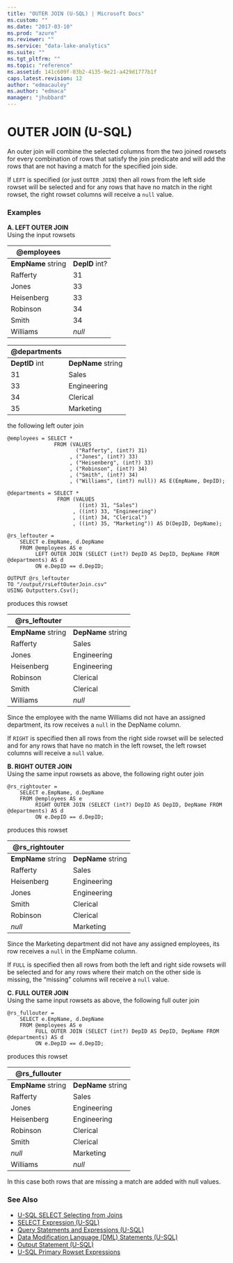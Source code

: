 ```yaml
---
title: "OUTER JOIN (U-SQL) | Microsoft Docs"
ms.custom: ""
ms.date: "2017-03-10"
ms.prod: "azure"
ms.reviewer: ""
ms.service: "data-lake-analytics"
ms.suite: ""
ms.tgt_pltfrm: ""
ms.topic: "reference"
ms.assetid: 141c609f-03b2-4135-9e21-a429d1777b1f
caps.latest.revision: 12
author: "edmacauley"
ms.author: "edmaca"
manager: "jhubbard"
---
```

# OUTER JOIN (U-SQL)
An outer join will combine the selected columns from the two joined rowsets for every combination of rows that satisfy the join predicate and will add the rows that are not having a match for the specified join side.  
  
If `LEFT` is specified (or just `OUTER JOIN`) then all rows from the left side rowset will be selected and for any rows that have no match in the right rowset, the right rowset columns will receive a `null` value.  
  
### Examples
**A.  LEFT OUTER JOIN**    
Using the input rowsets  
  
| @employees |           |  
|------------|-----------|  
| **EmpName** string  | **DepID** int? |  
| Rafferty   | 31        |  
| Jones      | 33        |  
| Heisenberg | 33        |  
| Robinson   | 34        |  
| Smith      | 34        |  
| Williams   | *null*    |  
  
| @departments |             |  
|--------------|-------------|  
| **DeptID** int  | **DepName** string |  
| 31           | Sales       |  
| 33           | Engineering |  
| 34           | Clerical    |  
| 35           | Marketing   |  
  
the following left outer join  
  
```  
@employees = SELECT *  
               FROM (VALUES   
                      ("Rafferty", (int?) 31)  
                    , ("Jones", (int?) 33)  
                    , ("Heisenberg", (int?) 33)  
                    , ("Robinson", (int?) 34)  
                    , ("Smith", (int?) 34)  
                    , ("Williams", (int?) null)) AS E(EmpName, DepID);  
                      
@departments = SELECT *  
                FROM (VALUES  
                       ((int) 31, "Sales")  
                     , ((int) 33, "Engineering")  
                     , ((int) 34, "Clerical")  
                     , ((int) 35, "Marketing")) AS D(DepID, DepName);  
                       
@rs_leftouter =   
    SELECT e.EmpName, d.DepName  
    FROM @employees AS e   
         LEFT OUTER JOIN (SELECT (int?) DepID AS DepID, DepName FROM @departments) AS d  
         ON e.DepID == d.DepID;  
  
OUTPUT @rs_leftouter   
TO "/output/rsLeftOuterJoin.csv"  
USING Outputters.Csv();  
```  
  
produces this rowset  
  
| @rs_leftouter |             |  
|----------------|-------------|  
| **EmpName** string | **DepName** string |  
| Rafferty       | Sales       |  
| Jones          | Engineering |  
| Heisenberg     | Engineering |  
| Robinson       | Clerical    |  
| Smith          | Clerical    |  
| Williams       | *null*      |  
  
Since the employee with the name Williams did not have an assigned department, its row receives a `null` in the DepName column.  
  
If `RIGHT` is specified then all rows from the right side rowset will be selected and for any rows that have no match in the left rowset, the left rowset columns will receive a `null` value.  
  
**B.  RIGHT OUTER JOIN**    
Using the same input rowsets as above, the following right outer join  
  
```  
@rs_rightouter =   
    SELECT e.EmpName, d.DepName  
    FROM @employees AS e   
         RIGHT OUTER JOIN (SELECT (int?) DepID AS DepID, DepName FROM @departments) AS d  
         ON e.DepID == d.DepID;  
```  
  
produces this rowset  
  
| @rs_rightouter |             |  
|-----------------|-------------|  
| **EmpName** string | **DepName** string |  
| Rafferty        | Sales       |  
| Heisenberg      | Engineering |  
| Jones           | Engineering |  
| Smith           | Clerical    |  
| Robinson        | Clerical    |  
| *null*          | Marketing   |  
  
Since the Marketing department did not have any assigned employees, its row receives a `null` in the EmpName column.  
  
If `FULL` is specified then all rows from both the left and right side rowsets will be selected and for any rows where their match on the other side is missing, the “missing” columns will receive a `null` value.  
  
**C.  FULL OUTER JOIN**    
Using the same input rowsets as above, the following full outer join  
  
```  
@rs_fullouter =   
    SELECT e.EmpName, d.DepName  
    FROM @employees AS e   
         FULL OUTER JOIN (SELECT (int?) DepID AS DepID, DepName FROM @departments) AS d  
         ON e.DepID == d.DepID;  
```  
  
produces this rowset  
  
| @rs_fullouter |             |  
|----------------|-------------|  
| **EmpName** string | **DepName** string |  
| Rafferty       | Sales       |  
| Jones          | Engineering |  
| Heisenberg     | Engineering |  
| Robinson       | Clerical    |  
| Smith          | Clerical    |  
| *null*         | Marketing   |  
| Williams       | *null*      |  
  
In this case both rows that are missing a match are added with null values.  

### See Also 
* [U-SQL SELECT Selecting from Joins](u-sql-select-selecting-from-joins.md)  
* [SELECT Expression (U-SQL)](select-expression-u-sql.md) 
* [Query Statements and Expressions (U-SQL)](query-statements-and-expressions-u-sql.md) 
* [Data Modification Language (DML) Statements (U-SQL)](data-modification-language-dml-statements-u-sql.md)    
* [Output Statement (U-SQL)](output-statement-u-sql.md)
* [U-SQL Primary Rowset Expressions](query-statements-and-expressions-u-sql.md#pri_row_exp) 





